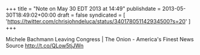 +++
title = "Note on May 30 EDT 2013 at 14:49"
publishdate = 2013-05-30T18:49:02+00:00
draft = false
syndicated = [ 'https://twitter.com/chrisjohndeluca/status/340178051142934500?s=20' ]
+++

Michele Bachmann Leaving Congress | The Onion - America's Finest News Source http://t.co/QLow5tjJWn
